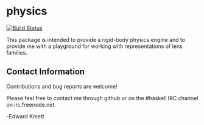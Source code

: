 physics
=======

[![Build Status](https://secure.travis-ci.org/ekmett/physics.png?branch=master)](http://travis-ci.org/ekmett/physics)

This package is intended to provide a rigid-body physics engine and to provide me with a playground for working with representations of lens families.

Contact Information
-------------------

Contributions and bug reports are welcome!

Please feel free to contact me through github or on the #haskell IRC channel on irc.freenode.net.

-Edward Kmett
